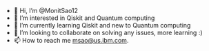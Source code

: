 - 👋 Hi, I’m @MonitSao12
- 👀 I’m interested in Qiskit and Quantum computing
- 🌱 I’m currently learning Qiskit and new to Quantum computing
- 💞️ I’m looking to collaborate on solving any issues, more learning :)
- 📫 How to reach me msao@us.ibm.com.

<!---
MonitSao12/MonitSao12 is a ✨ special ✨ repository because its `README.md` (this file) appears on your GitHub profile.
You can click the Preview link to take a look at your changes.
--->
